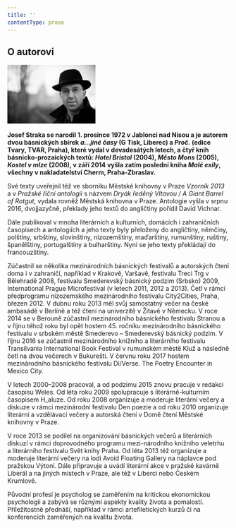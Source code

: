 ```yaml
---
title: ''
contentType: prose
---
```


<section>

# O autorovi

![foto_autora](./resources/foto_autora.jpg)

**Josef Straka se narodil 1. prosince 1972 v Jablonci nad Nisou a je autorem dvou básnických sbírek _a…jiné časy_ (G Tisk, Liberec) a _Proč._ (edice Tvary, TVAR, Praha), které vydal v devadesátých letech, a čtyř knih básnicko-prozaických textů: _Hotel Bristol_ (2004), _Město Mons_ (2005), _Kostel v mlze_ (2008), v září 2014 vyšla zatím poslední kniha _Malé exily_, všechny v nakladatelství Cherm, Praha-Zbraslav.**  

Své texty uveřejnil též ve sborníku Městské knihovny v Praze _Vzorník 2013_ a v _Pražské říční antologii_ s názvem _Dryák ředěný Vltavou / A Giant Barrel of Rotgut_, vydala rovněž Městská knihovna v Praze. Antologie vyšla v srpnu 2016, dvojjazyčně, překlady jeho textů do angličtiny pořídil David Vichnar.

Dále publikoval v mnoha literárních a kulturních, domácích i zahraničních časopisech a antologiích a jeho texty byly přeloženy do angličtiny, němčiny, polštiny, srbštiny, slovinštiny, nizozemštiny, maďarštiny, rumunštiny, ruštiny, španělštiny, portugalštiny a bulharštiny. Nyní se jeho texty překládají do francouzštiny.

Zúčastnil se několika mezinárodních básnických festivalů a autorských čtení doma i v zahraničí, například v Krakově, Varšavě, festivalu Treci Trg v Bělehradě 2008, festivalu Smederevský básnický podzim (Srbsko) 2009, International Prague Microfestival (v letech 2011, 2012 a 2013). Četl v rámci předprogramu nizozemského mezinárodního festivalu City2Cities, Praha, březen 2012. V dubnu roku 2013 měl svůj samostatný večer na české ambasádě v Berlíně a též čtení na univerzitě v Žitavě v Německu. V roce 2014 se v Berouně zúčastnil mezinárodního básnického festivalu Stranou a v říjnu téhož roku byl opět hostem 45. ročníku mezinárodního básnického festivalu v srbském městě Smederevo – Smederevský básnický podzim. V říjnu 2016 se zúčastnil mezinárodního knižního a literárního festivalu Transilvania International Book Festival v rumunském městě Kluž a následně četl na dvou večerech v Bukurešti. V červnu roku 2017 hostem mezinárodního básnického festivalu Di/Verse. The Poetry Encounter in Mexico City.

V letech 2000–2008 pracoval, a od podzimu 2015 znovu pracuje v redakci časopisu Weles. Od léta roku 2009 spolupracuje s literárně-kulturním časopisem H\_aluze. Od roku 2008 organizuje a moderuje literární večery a diskuze v rámci mezinárodní festivalu Den poezie a od roku 2010 organizuje literární a vzdělávací večery a autorská čtení v Domě čtení Městské knihovny v Praze.

V roce 2013 se podílel na organizování básnických večerů a literárních diskuzí v rámci doprovodného programu mezi-národního knižního veletrhu a literárního festivalu Svět knihy Praha. Od léta 2013 též organizuje a moderuje literární večery na lodi Avoid Floating Gallery na náplavce pod pražskou Výtoní. Dále připravuje a uvádí literární akce v pražské kavárně Liberál a na jiných místech v Praze, ale též v Liberci nebo Českém Krumlově.

Původní profesí je psycholog se zaměřením na kritickou ekonomickou psychologii a zabývá se různými aspekty kvality života a pomalostí. Příležitostně přednáší, například v rámci artefiletických kurzů či na konferencích zaměřených na kvalitu života.

</section>
